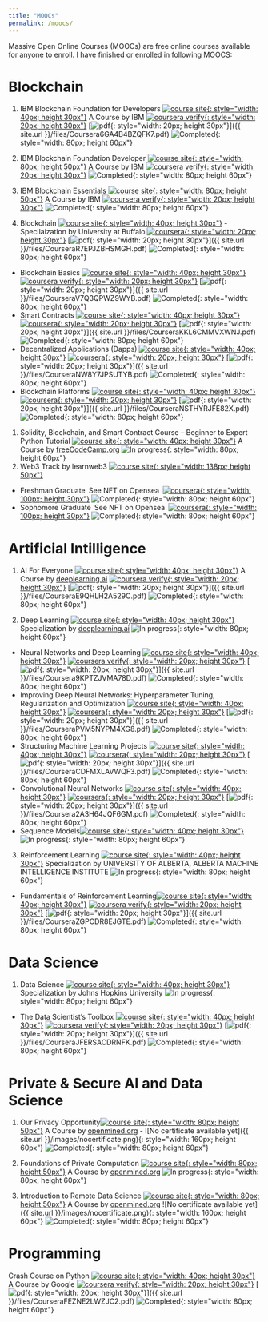 ```yaml
---
title: "MOOCs"
permalink: /moocs/
---
```

<link rel="stylesheet" href="https://www.w3schools.com/w3css/4/w3.css">

Massive Open Online Courses (MOOCs) are free online courses available for anyone to enroll. I have finished or enrolled in following MOOCS:

Blockchain
===========

1. IBM Blockchain Foundation for Developers [![course site](https://play-lh.googleusercontent.com/v-qUSXhvdRvQen1mAauiuEoeLK7q7SD6cvCYGGbXwi8C4oJZgWFvtdfzyEKO6opTygw){: style="width: 40px; height 30px"}](https://www.coursera.org/learn/ibm-blockchain-essentials-for-developers) A Course by IBM [![coursera verify](https://blog.coursera.org/wp-content/uploads/2020/12/cropped-android-chrome-512x512-1.png){: style="width: 20px; height 30px"}](https://www.coursera.org/verify/6GA4B4BZQFK7) [![pdf](https://upload.wikimedia.org/wikipedia/commons/thumb/8/87/PDF_file_icon.svg/833px-PDF_file_icon.svg.png){: style="width: 20px; height 30px"}]({{ site.url }}/files/Coursera6GA4B4BZQFK7.pdf) ![Completed](https://thumbs.dreamstime.com/b/completed-sign-sticker-stamp-vector-texture-171675116.jpg){: style="width: 80px; height 60px"} 

2. IBM Blockchain Foundation Developer [![course site](https://cognitiveclass.ai/system/portals/logos/5ebc/7166/a5ad/b600/013d/76aa/original/cc-logo.png?1589431217){: style="width: 80px; height 50px"}](https://cognitiveclass.ai/courses/ibm-blockchain-foundation-dev) A Course by IBM [![coursera verify](https://images.credly.com/size/680x680/images/32d4008d-1fa0-4a79-8375-4857b0306dc5/blob.png){: style="width: 20px; height 30px"}](https://www.credly.com/badges/587c7007-c6a2-42c7-a8eb-ad1c2f156e4f/linked_in_profile) ![Completed](https://thumbs.dreamstime.com/b/completed-sign-sticker-stamp-vector-texture-171675116.jpg){: style="width: 80px; height 60px"} 

2. IBM Blockchain Essentials [![course site](https://cognitiveclass.ai/system/portals/logos/5ebc/7166/a5ad/b600/013d/76aa/original/cc-logo.png?1589431217){: style="width: 80px; height 50px"}](https://cognitiveclass.ai/courses/blockchain-course) A Course by IBM [![coursera verify](https://images.credly.com/size/680x680/images/32d4008d-1fa0-4a79-8375-4857b0306dc5/blob.png){: style="width: 20px; height 30px"}](https://www.credly.com/badges/81d3275b-87e4-4d7b-af50-9836107031d5/linked_in_profile) ![Completed](https://thumbs.dreamstime.com/b/completed-sign-sticker-stamp-vector-texture-171675116.jpg){: style="width: 80px; height 60px"}

2. Blockchain [![course site](https://play-lh.googleusercontent.com/v-qUSXhvdRvQen1mAauiuEoeLK7q7SD6cvCYGGbXwi8C4oJZgWFvtdfzyEKO6opTygw){: style="width: 40px; height 30px"}](https://www.coursera.org/specializations/blockchain) - Specilaization by University at Buffalo [![coursera](https://blog.coursera.org/wp-content/uploads/2020/12/cropped-android-chrome-512x512-1.png){: style="width: 20px; height 30px"}](https://www.coursera.org/verify/specialization/R7EPJZBHSMGH) [![pdf](https://upload.wikimedia.org/wikipedia/commons/thumb/8/87/PDF_file_icon.svg/833px-PDF_file_icon.svg.png){: style="width: 20px; height 30px"}]({{ site.url }}/files/CourseraR7EPJZBHSMGH.pdf) ![Completed](https://thumbs.dreamstime.com/b/completed-sign-sticker-stamp-vector-texture-171675116.jpg){: style="width: 80px; height 60px"} 
- Blockchain Basics [![course site](https://play-lh.googleusercontent.com/v-qUSXhvdRvQen1mAauiuEoeLK7q7SD6cvCYGGbXwi8C4oJZgWFvtdfzyEKO6opTygw){: style="width: 40px; height 30px"}](https://www.coursera.org/learn/blockchain-basics?specialization=blockchain) [![coursera verify](https://blog.coursera.org/wp-content/uploads/2020/12/cropped-android-chrome-512x512-1.png){: style="width: 20px; height 30px"}](https://www.coursera.org/verify/V7Q3QPWZ9WYB) [![pdf](https://upload.wikimedia.org/wikipedia/commons/thumb/8/87/PDF_file_icon.svg/833px-PDF_file_icon.svg.png){: style="width: 20px; height 30px"}]({{ site.url }}/files/CourseraV7Q3QPWZ9WYB.pdf) ![Completed](https://thumbs.dreamstime.com/b/completed-sign-sticker-stamp-vector-texture-171675116.jpg){: style="width: 80px; height 60px"} 
- Smart Contracts [![course site](https://play-lh.googleusercontent.com/v-qUSXhvdRvQen1mAauiuEoeLK7q7SD6cvCYGGbXwi8C4oJZgWFvtdfzyEKO6opTygw){: style="width: 40px; height 30px"}](https://www.coursera.org/learn/smarter-contracts?specialization=blockchain) [![coursera](https://blog.coursera.org/wp-content/uploads/2020/12/cropped-android-chrome-512x512-1.png){: style="width: 20px; height 30px"}](https://www.coursera.org/verify/KKL6CMMVXWNJ) [![pdf](https://upload.wikimedia.org/wikipedia/commons/thumb/8/87/PDF_file_icon.svg/833px-PDF_file_icon.svg.png){: style="width: 20px; height 30px"}]({{ site.url }}/files/CourseraKKL6CMMVXWNJ.pdf) ![Completed](https://thumbs.dreamstime.com/b/completed-sign-sticker-stamp-vector-texture-171675116.jpg){: style="width: 80px; height 60px"} 
- Decentralized Applications (Dapps) [![course site](https://play-lh.googleusercontent.com/v-qUSXhvdRvQen1mAauiuEoeLK7q7SD6cvCYGGbXwi8C4oJZgWFvtdfzyEKO6opTygw){: style="width: 40px; height 30px"}](https://www.coursera.org/learn/decentralized-apps-on-blockchain?specialization=blockchain) [![coursera](https://blog.coursera.org/wp-content/uploads/2020/12/cropped-android-chrome-512x512-1.png){: style="width: 20px; height 30px"}](https://www.coursera.org/verify/NW8Y7JPSUTYB) [![pdf](https://upload.wikimedia.org/wikipedia/commons/thumb/8/87/PDF_file_icon.svg/833px-PDF_file_icon.svg.png){: style="width: 20px; height 30px"}]({{ site.url }}/files/CourseraNW8Y7JPSUTYB.pdf) ![Completed](https://thumbs.dreamstime.com/b/completed-sign-sticker-stamp-vector-texture-171675116.jpg){: style="width: 80px; height 60px"} 
- Blockchain Platforms [![course site](https://play-lh.googleusercontent.com/v-qUSXhvdRvQen1mAauiuEoeLK7q7SD6cvCYGGbXwi8C4oJZgWFvtdfzyEKO6opTygw){: style="width: 40px; height 30px"}](https://www.coursera.org/learn/blockchain-platforms?specialization=blockchain) [![coursera](https://blog.coursera.org/wp-content/uploads/2020/12/cropped-android-chrome-512x512-1.png){: style="width: 20px; height 30px"}](https://www.coursera.org/verify/NSTHYRJFE82X) [![pdf](https://upload.wikimedia.org/wikipedia/commons/thumb/8/87/PDF_file_icon.svg/833px-PDF_file_icon.svg.png){: style="width: 20px; height 30px"}]({{ site.url }}/files/CourseraNSTHYRJFE82X.pdf) ![Completed](https://thumbs.dreamstime.com/b/completed-sign-sticker-stamp-vector-texture-171675116.jpg){: style="width: 80px; height 60px"} 
1. Solidity, Blockchain, and Smart Contract Course – Beginner to Expert Python Tutorial [![course site](https://lh3.googleusercontent.com/3zkP2SYe7yYoKKe47bsNe44yTgb4Ukh__rBbwXwgkjNRe4PykGG409ozBxzxkrubV7zHKjfxq6y9ShogWtMBMPyB3jiNps91LoNH8A=s500){: style="width: 40px; height 30px"}](https://www.youtube.com/watch?v=M576WGiDBdQ) A Course by [freeCodeCamp.org](https://www.freecodecamp.org/) ![In progress](https://st4.depositphotos.com/2274151/27787/v/450/depositphotos_277873508-stock-illustration-in-progress.jpg){: style="width: 80px; height 60px"}
1. Web3 Track by learnweb3 [![course site](https://learnweb3.io/brand/logo-blue.png){: style="width: 138px; height 50px"}](https://learnweb3.io/courses)
- Freshman Graduate <span class="w3-tag w3-round w3-green" style="padding:3px"> <span class="w3-tag w3-round w3-green w3-border w3-border-white">See NFT on Opensea </span> </span>   [![coursera](https://cryptomode.com/wp-content/uploads/2021/08/CryptoMode-OpenSea-NFT-marketplace.png){: style="width: 100px; height 30px"}](https://opensea.io/umermajeed) ![Completed](https://thumbs.dreamstime.com/b/completed-sign-sticker-stamp-vector-texture-171675116.jpg){: style="width: 80px; height 60px"}
- Sophomore Graduate <span class="w3-tag w3-round w3-green" style="padding:3px"> <span class="w3-tag w3-round w3-green w3-border w3-border-white">See NFT on Opensea </span> </span>   [![coursera](https://cryptomode.com/wp-content/uploads/2021/08/CryptoMode-OpenSea-NFT-marketplace.png){: style="width: 100px; height 30px"}](https://opensea.io/umermajeed) ![Completed](https://thumbs.dreamstime.com/b/completed-sign-sticker-stamp-vector-texture-171675116.jpg){: style="width: 80px; height 60px"}
 


Artificial Intilligence
===========
1. AI For Everyone [![course site](https://play-lh.googleusercontent.com/v-qUSXhvdRvQen1mAauiuEoeLK7q7SD6cvCYGGbXwi8C4oJZgWFvtdfzyEKO6opTygw){: style="width: 40px; height 30px"}](https://www.coursera.org/learn/ai-for-everyone) A Course by [deeplearning.ai](https://www.deeplearning.ai) [![coursera verify](https://blog.coursera.org/wp-content/uploads/2020/12/cropped-android-chrome-512x512-1.png){: style="width: 20px; height 30px"}](https://www.coursera.org/verify/E9QHLH2A529C) [![pdf](https://upload.wikimedia.org/wikipedia/commons/thumb/8/87/PDF_file_icon.svg/833px-PDF_file_icon.svg.png){: style="width: 20px; height 30px"}]({{ site.url }}/files/CourseraE9QHLH2A529C.pdf) ![Completed](https://thumbs.dreamstime.com/b/completed-sign-sticker-stamp-vector-texture-171675116.jpg){: style="width: 80px; height 60px"} 

2. Deep Learning [![course site](https://play-lh.googleusercontent.com/v-qUSXhvdRvQen1mAauiuEoeLK7q7SD6cvCYGGbXwi8C4oJZgWFvtdfzyEKO6opTygw){: style="width: 40px; height 30px"}](https://www.coursera.org/specializations/deep-learning) Specialization by [deeplearning.ai](https://www.deeplearning.ai) ![In progress](https://st4.depositphotos.com/2274151/27787/v/450/depositphotos_277873508-stock-illustration-in-progress.jpg){: style="width: 80px; height 60px"} 
- Neural Networks and Deep Learning [![course site](https://play-lh.googleusercontent.com/v-qUSXhvdRvQen1mAauiuEoeLK7q7SD6cvCYGGbXwi8C4oJZgWFvtdfzyEKO6opTygw){: style="width: 40px; height 30px"}](https://www.coursera.org/learn/neural-networks-deep-learning?specialization=deep-learning) [![coursera verify](https://blog.coursera.org/wp-content/uploads/2020/12/cropped-android-chrome-512x512-1.png){: style="width: 20px; height 30px"}](https://www.coursera.org/verify/9KPTZJVMA78D) [![pdf](https://upload.wikimedia.org/wikipedia/commons/thumb/8/87/PDF_file_icon.svg/833px-PDF_file_icon.svg.png){: style="width: 20px; height 30px"}]({{ site.url }}/files/Coursera9KPTZJVMA78D.pdf) ![Completed](https://thumbs.dreamstime.com/b/completed-sign-sticker-stamp-vector-texture-171675116.jpg){: style="width: 80px; height 60px"} 
- Improving Deep Neural Networks: Hyperparameter Tuning, Regularization and Optimization
 [![course site](https://play-lh.googleusercontent.com/v-qUSXhvdRvQen1mAauiuEoeLK7q7SD6cvCYGGbXwi8C4oJZgWFvtdfzyEKO6opTygw){: style="width: 40px; height 30px"}](https://www.coursera.org/learn/deep-neural-network?specialization=deep-learning) [![coursera](https://blog.coursera.org/wp-content/uploads/2020/12/cropped-android-chrome-512x512-1.png){: style="width: 20px; height 30px"}](https://www.coursera.org/verify/PVM5NYPM4XG8) [![pdf](https://upload.wikimedia.org/wikipedia/commons/thumb/8/87/PDF_file_icon.svg/833px-PDF_file_icon.svg.png){: style="width: 20px; height 30px"}]({{ site.url }}/files/CourseraPVM5NYPM4XG8.pdf) ![Completed](https://thumbs.dreamstime.com/b/completed-sign-sticker-stamp-vector-texture-171675116.jpg){: style="width: 80px; height 60px"} 
- Structuring Machine Learning Projects [![course site](https://play-lh.googleusercontent.com/v-qUSXhvdRvQen1mAauiuEoeLK7q7SD6cvCYGGbXwi8C4oJZgWFvtdfzyEKO6opTygw){: style="width: 40px; height 30px"}](https://www.coursera.org/learn/machine-learning-projects?specialization=deep-learning) [![coursera](https://blog.coursera.org/wp-content/uploads/2020/12/cropped-android-chrome-512x512-1.png){: style="width: 20px; height 30px"}](https://www.coursera.org/verify/CDFMXLAVWQF3) [![pdf](https://upload.wikimedia.org/wikipedia/commons/thumb/8/87/PDF_file_icon.svg/833px-PDF_file_icon.svg.png){: style="width: 20px; height 30px"}]({{ site.url }}/files/CourseraCDFMXLAVWQF3.pdf) ![Completed](https://thumbs.dreamstime.com/b/completed-sign-sticker-stamp-vector-texture-171675116.jpg){: style="width: 80px; height 60px"} 
- Convolutional Neural Networks [![course site](https://play-lh.googleusercontent.com/v-qUSXhvdRvQen1mAauiuEoeLK7q7SD6cvCYGGbXwi8C4oJZgWFvtdfzyEKO6opTygw){: style="width: 40px; height 30px"}](https://www.coursera.org/learn/convolutional-neural-networks?specialization=deep-learning) [![coursera](https://blog.coursera.org/wp-content/uploads/2020/12/cropped-android-chrome-512x512-1.png){: style="width: 20px; height 30px"}](https://www.coursera.org/verify/2A3H64JQF6GM) [![pdf](https://upload.wikimedia.org/wikipedia/commons/thumb/8/87/PDF_file_icon.svg/833px-PDF_file_icon.svg.png){: style="width: 20px; height 30px"}]({{ site.url }}/files/Coursera2A3H64JQF6GM.pdf) ![Completed](https://thumbs.dreamstime.com/b/completed-sign-sticker-stamp-vector-texture-171675116.jpg){: style="width: 80px; height 60px"} 
- Sequence Models[![course site](https://play-lh.googleusercontent.com/v-qUSXhvdRvQen1mAauiuEoeLK7q7SD6cvCYGGbXwi8C4oJZgWFvtdfzyEKO6opTygw){: style="width: 40px; height 30px"}](https://www.coursera.org/learn/nlp-sequence-models?specialization=deep-learning)  ![In progress](https://st4.depositphotos.com/2274151/27787/v/450/depositphotos_277873508-stock-illustration-in-progress.jpg){: style="width: 80px; height 60px"} 

3. Reinforcement Learning [![course site](https://play-lh.googleusercontent.com/v-qUSXhvdRvQen1mAauiuEoeLK7q7SD6cvCYGGbXwi8C4oJZgWFvtdfzyEKO6opTygw){: style="width: 40px; height 30px"}](https://www.coursera.org/specializations/reinforcement-learning) Specialization by UNIVERSITY OF ALBERTA, ALBERTA MACHINE INTELLIGENCE INSTITUTE ![In progress](https://st4.depositphotos.com/2274151/27787/v/450/depositphotos_277873508-stock-illustration-in-progress.jpg){: style="width: 80px; height 60px"} 
- Fundamentals of Reinforcement Learning[![course site](https://play-lh.googleusercontent.com/v-qUSXhvdRvQen1mAauiuEoeLK7q7SD6cvCYGGbXwi8C4oJZgWFvtdfzyEKO6opTygw){: style="width: 40px; height 30px"}](https://www.coursera.org/learn/fundamentals-of-reinforcement-learning?specialization=reinforcement-learning) [![coursera verify](https://blog.coursera.org/wp-content/uploads/2020/12/cropped-android-chrome-512x512-1.png){: style="width: 20px; height 30px"}](https://www.coursera.org/verify/ZGPCDR8EJGTE) [![pdf](https://upload.wikimedia.org/wikipedia/commons/thumb/8/87/PDF_file_icon.svg/833px-PDF_file_icon.svg.png){: style="width: 20px; height 30px"}]({{ site.url }}/files/CourseraZGPCDR8EJGTE.pdf) ![Completed](https://thumbs.dreamstime.com/b/completed-sign-sticker-stamp-vector-texture-171675116.jpg){: style="width: 80px; height 60px"} 


Data Science
===========
1. Data Science [![course site](https://play-lh.googleusercontent.com/v-qUSXhvdRvQen1mAauiuEoeLK7q7SD6cvCYGGbXwi8C4oJZgWFvtdfzyEKO6opTygw){: style="width: 40px; height 30px"}](https://www.coursera.org/specializations/jhu-data-science) Specialization by  Johns Hopkins University ![In progress](https://st4.depositphotos.com/2274151/27787/v/450/depositphotos_277873508-stock-illustration-in-progress.jpg){: style="width: 80px; height 60px"} 
- The Data Scientist’s Toolbox [![course site](https://play-lh.googleusercontent.com/v-qUSXhvdRvQen1mAauiuEoeLK7q7SD6cvCYGGbXwi8C4oJZgWFvtdfzyEKO6opTygw){: style="width: 40px; height 30px"}](https://www.coursera.org/learn/data-scientists-tools?specialization=jhu-data-science) [![coursera verify](https://blog.coursera.org/wp-content/uploads/2020/12/cropped-android-chrome-512x512-1.png){: style="width: 20px; height 30px"}](https://www.coursera.org/verify/JFERSACDRNFK) [![pdf](https://upload.wikimedia.org/wikipedia/commons/thumb/8/87/PDF_file_icon.svg/833px-PDF_file_icon.svg.png){: style="width: 20px; height 30px"}]({{ site.url }}/files/CourseraJFERSACDRNFK.pdf) ![Completed](https://thumbs.dreamstime.com/b/completed-sign-sticker-stamp-vector-texture-171675116.jpg){: style="width: 80px; height 60px"} 



Private & Secure AI and Data Science
===========
1. Our Privacy Opportunity[![course site](https://courses.openmined.org/openmined.5132b21.png){: style="width: 80px; height 50px"}](https://courses.openmined.org/courses/our-privacy-opportunity/) A Course by [openmined.org](https://www.openmined.org/) -  ![No certificate available yet]({{ site.url }}/images/nocertificate.png){: style="width: 160px; height 60px"} ![Completed](https://thumbs.dreamstime.com/b/completed-sign-sticker-stamp-vector-texture-171675116.jpg){: style="width: 80px; height 60px"} 

1. Foundations of Private Computation [![course site](https://courses.openmined.org/openmined.5132b21.png){: style="width: 80px; height 50px"}](https://courses.openmined.org/courses/foundations-of-private-computation) A Course by [openmined.org](https://www.openmined.org/)  ![In progress](https://st4.depositphotos.com/2274151/27787/v/450/depositphotos_277873508-stock-illustration-in-progress.jpg){: style="width: 80px; height 60px"}
1. Introduction to Remote Data Science [![course site](https://courses.openmined.org/openmined.5132b21.png){: style="width: 80px; height 50px"}](https://courses.openmined.org/courses/introduction-to-remote-data-science) A Course by [openmined.org](https://www.openmined.org/)  ![No certificate available yet]({{ site.url }}/images/nocertificate.png){: style="width: 160px; height 60px"} ![Completed](https://thumbs.dreamstime.com/b/completed-sign-sticker-stamp-vector-texture-171675116.jpg){: style="width: 80px; height 60px"} 

Programming
===========
Crash Course on Python [![course site](https://play-lh.googleusercontent.com/v-qUSXhvdRvQen1mAauiuEoeLK7q7SD6cvCYGGbXwi8C4oJZgWFvtdfzyEKO6opTygw){: style="width: 40px; height 30px"}](https://www.coursera.org/learn/python-crash-course) A Course by Google [![coursera verify](https://blog.coursera.org/wp-content/uploads/2020/12/cropped-android-chrome-512x512-1.png){: style="width: 20px; height 30px"}](https://www.coursera.org/verify/FEZNE2LWZJC2) [![pdf](https://upload.wikimedia.org/wikipedia/commons/thumb/8/87/PDF_file_icon.svg/833px-PDF_file_icon.svg.png){: style="width: 20px; height 30px"}]({{ site.url }}/files/CourseraFEZNE2LWZJC2.pdf) ![Completed](https://thumbs.dreamstime.com/b/completed-sign-sticker-stamp-vector-texture-171675116.jpg){: style="width: 80px; height 60px"} 


